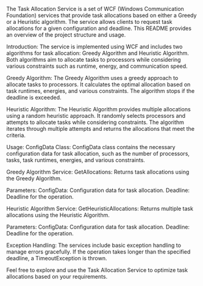 The Task Allocation Service is a set of WCF (Windows Communication Foundation) services that provide task allocations based on either a Greedy or a Heuristic algorithm. The service allows clients to request task allocations for a given configuration and deadline. This README provides an overview of the project structure and usage.

Introduction:
The service is implemented using WCF and includes two algorithms for task allocation: Greedy Algorithm and Heuristic Algorithm. Both algorithms aim to allocate tasks to processors while considering various constraints such as runtime, energy, and communication speed.

Greedy Algorithm:
The Greedy Algorithm uses a greedy approach to allocate tasks to processors. It calculates the optimal allocation based on task runtimes, energies, and various constraints. The algorithm stops if the deadline is exceeded.

Heuristic Algorithm:
The Heuristic Algorithm provides multiple allocations using a random heuristic approach. It randomly selects processors and attempts to allocate tasks while considering constraints. The algorithm iterates through multiple attempts and returns the allocations that meet the criteria.

Usage:
ConfigData Class:
ConfigData class contains the necessary configuration data for task allocation, such as the number of processors, tasks, task runtimes, energies, and various constraints.

Greedy Algorithm Service:
GetAllocations: Returns task allocations using the Greedy Algorithm.

Parameters:
ConfigData: Configuration data for task allocation.
Deadline: Deadline for the operation.

Heuristic Algorithm Service:
GetHeuristicAllocations: Returns multiple task allocations using the Heuristic Algorithm.

Parameters:
ConfigData: Configuration data for task allocation.
Deadline: Deadline for the operation.

Exception Handling:
The services include basic exception handling to manage errors gracefully. If the operation takes longer than the specified deadline, a TimeoutException is thrown.

Feel free to explore and use the Task Allocation Service to optimize task allocations based on your requirements.





